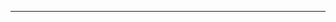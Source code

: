 <!--emdaer-p
  - '@emdaer/plugin-image'
  - src: https://raw.githubusercontent.com/okaysoftware/iom/master/images/iom.svg?sanitize=true 
    alt: iom
    align: center
-->

<p align="center">
  <!--emdaer-p
    - '@emdaer/plugin-shields'
    - shields:
      - alt: 'Travis'
        image: 'travis/okaysoftware/iom.svg'
        link: 'https://travis-ci.org/okaysoftware/iom/'
        style: 'flat-square'
      - alt: 'bundlephobia'
        image: 'bundlephobia/minzip/iom.svg'
        link: 'https://bundlephobia.com/result?p=iom'
        style: 'flat-square'
      - alt: 'Node'
        image: 'node/v/iom.svg'
        link: 'http://npmjs.com/package/iom'
        style: 'flat-square'
      - alt: 'NPM'
        image: 'npm/v/iom.svg'
        link: 'http://npmjs.com/package/iom'
        style: 'flat-square'
  -->
</p>

<!--emdaer-t
  - '@emdaer/transform-table-of-contents'
-->

<!--emdaer-p
  - '@emdaer/plugin-import'
  - path: .emdaer/README/What.md
    runEmdaer: true
-->

<!--emdaer-p
  - '@emdaer/plugin-import'
  - path: .emdaer/README/Why.md
    runEmdaer: true
-->

<!--emdaer-p
  - '@emdaer/plugin-import'
  - path: .emdaer/README/How.md
    runEmdaer: true
-->

---

<!--emdaer-p
  - '@emdaer/plugin-license-reference'
-->
